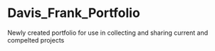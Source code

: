 # Davis_Frank_Portfolio
Newly created portfolio for use in collecting and sharing current and compelted projects
